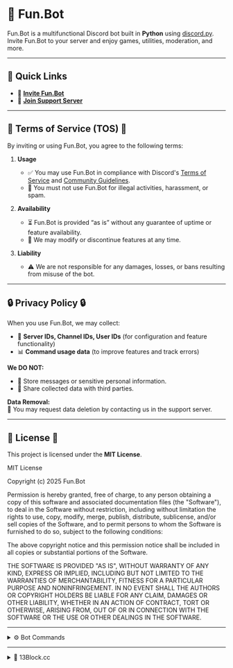 # 🎯 Fun.Bot

Fun.Bot is a multifunctional Discord bot built in **Python** using [discord.py](https://discordpy.readthedocs.io).  
Invite Fun.Bot to your server and enjoy games, utilities, moderation, and more.

---

## 📌 Quick Links
- 🔗 **[Invite Fun.Bot](https://cosmic4796.github.io/funbot.github.io/)**
- 💬 **[Join Support Server](https://cosmic4796.github.io/funbot.github.io/)**

---

## 📜 Terms of Service (TOS) 📜

By inviting or using Fun.Bot, you agree to the following terms:

1. **Usage**
   - ✅ You may use Fun.Bot in compliance with Discord's [Terms of Service](https://discord.com/terms) and [Community Guidelines](https://discord.com/guidelines).
   - 🚫 You must not use Fun.Bot for illegal activities, harassment, or spam.

2. **Availability**
   - ⏳ Fun.Bot is provided “as is” without any guarantee of uptime or feature availability.
   - 🔄 We may modify or discontinue features at any time.

3. **Liability**
   - ⚠️ We are not responsible for any damages, losses, or bans resulting from misuse of the bot.

---

## 🔒 Privacy Policy 🔒

When you use Fun.Bot, we may collect:
- 📂 **Server IDs, Channel IDs, User IDs** (for configuration and feature functionality)
- 📊 **Command usage data** (to improve features and track errors)

**We DO NOT:**
- 🚫 Store messages or sensitive personal information.
- 🚫 Share collected data with third parties.

**Data Removal:**  
📝 You may request data deletion by contacting us in the support server.

---

## 📄 License 📄

This project is licensed under the **MIT License**.

MIT License

Copyright (c) 2025 Fun.Bot

Permission is hereby granted, free of charge, to any person obtaining a copy of this software
and associated documentation files (the "Software"), to deal in the Software without restriction,
including without limitation the rights to use, copy, modify, merge, publish, distribute, sublicense,
and/or sell copies of the Software, and to permit persons to whom the Software is furnished to do so,
subject to the following conditions:

The above copyright notice and this permission notice shall be included in all copies or substantial
portions of the Software.

THE SOFTWARE IS PROVIDED "AS IS", WITHOUT WARRANTY OF ANY KIND, EXPRESS OR IMPLIED, INCLUDING BUT NOT
LIMITED TO THE WARRANTIES OF MERCHANTABILITY, FITNESS FOR A PARTICULAR PURPOSE AND NONINFRINGEMENT.
IN NO EVENT SHALL THE AUTHORS OR COPYRIGHT HOLDERS BE LIABLE FOR ANY CLAIM, DAMAGES OR OTHER LIABILITY,
WHETHER IN AN ACTION OF CONTRACT, TORT OR OTHERWISE, ARISING FROM, OUT OF OR IN CONNECTION WITH THE
SOFTWARE OR THE USE OR OTHER DEALINGS IN THE SOFTWARE.


---

<details>
<summary>⚙️ Bot Commands</summary>

📌 Full list of bot commands can be found by typing `/help` in any server where Fun.Bot is added.

</details>

---

<details>
<summary>💎 13Block.cc</summary>

**13Block.cc** is currently one of the **best Roblox Da Bronx 3 scripts** available, offering powerful tools and features at an affordable price:

💰 **Pricing**
- 💎 **Lifetime Access:** $10  
- 💵 **Monthly Access:** $7  

⚡ **Compatibility**
- ⚙️ Works with most Roblox executors.
- 🚀 Offers high performance and stability.

---

### 🛠 Features Overview

**🎯 Player Tab**
- Infinite Stamina/Hunger/Sleep  
- Faster Respawn, Respawn Where You Died  
- Instant Interact, Anti Jump Cooldown  
- Disable Camera Bobbing/Blood Effects  
- Full Brightness, No Rent Pay  
- No Fall Damage, Freecam  
- 13block.cc NameTag, Anti-Crawl  
- Chat Spy with Live GUI  

**🏃 Movement Controls**
- Fly + Speed Control (50-2000)  
- Walk Speed, Enhanced Walk with WASD  
- Jump Height/Power, Infinite Jump  
- Noclip, Character State Management  

**🔫 Gun Modifications**
- Infinite Ammo/Damage, Auto Reload  
- Fire Modes: Auto/Burst/Shotgun/Single  
- No Fire Rate/Jam/Recoil, Perfect Accuracy  
- Instant Reload/Equip, No Walk Speed Reduction  
- Custom Fire Rate/Damage/Range/Accuracy  

**🎯 Target System**
- Advanced Player Selection  
- Spectate, Bring Player  
- Kill, God, Ragdoll, Down  
- Auto Kill Selected, Kill All, Kill Aura  

**🏦 Banking Options**
- Auto Deposit/Withdraw  
- Auto Cash Drop  
- Money Laundering System  

**🗺 Teleportation**
- 27+ Locations (Rooftop, Penthouse, Bank, etc.)  
- Quick Buy System, Teleport Delay Control  

**🖥 GUI Controls**
- Toggle Shops, New Gun Seller, ATM Access  

**💰 Autofarms Tab**
- Auto Dupe, Infinite Money Generator  
- Auto Cook & Sell Koolaid  
- Studio, Construction Farms  
- Auto Loot Trash + Sell  

**👁 Visuals Tab**
- Advanced ESP System  
- Custom Colors, Rainbow Effects  
- World Environment Customization  

**⚔️ Combat Tab**
- Hitbox Expander, Silent Aim, Aimbot  
- Custom FOV, Snaplines, Wall Checks  

**🚗 Car Options Tab**
- Car Tuning, Auto Steal Vehicle  
- Unlock All Vehicle Seats  

**⚙️ Settings Tab**
- Keybind Customization  
- Server Management Tools  
- Mobile Support  

📌 **Join the 13Block.cc Server:**  
[https://discord.gg/Brs8RzhEqz](https://discord.gg/Brs8RzhEqz)

</details>
